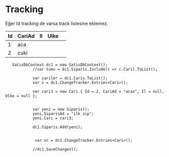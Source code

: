 # Tracking
Eğer Id tracking de varsa track listesine eklemez.

| Id | CariAd | Il | Ulke |   |
|----|--------|----|------|---|
| 1  | aca    |    |      |   |
| 2  | cuki   |    |      |   |



````
   SatisDbContext dc1 = new SatisDbContext();
            //var tumu = dc1.Siparis.Include(c => c.Cari).ToList();

            var cariler = dc1.Caris.ToList();
            var s = dc1.ChangeTracker.Entries<Cari>();

            var cari3 = new Cari { Id = 2, CariAd = "acax", Il = null, Ulke = null };


            var yeni = new Siparis();
            yeni.SiparisAd = "ilk sip";
            yeni.Cari = cari3;
           
            dc1.Siparis.Add(yeni);


             var sc = dc1.ChangeTracker.Entries<Cari>();

            //dc1.SaveChanges();
            
            
````
